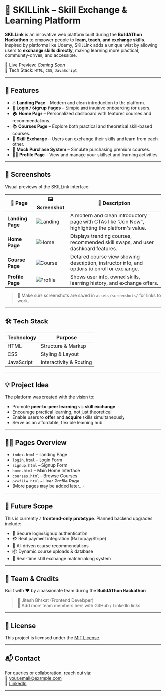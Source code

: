 # 🚀 SKILLink – Skill Exchange & Learning Platform

**SKILLink** is an innovative web platform built during the **BuildAThon Hackathon** to empower people to **learn, teach, and exchange skills**. Inspired by platforms like Udemy, SKILLink adds a unique twist by allowing users to **exchange skills directly**, making learning more practical, community-driven, and accessible.

🔗 Live Preview: _Coming Soon_  
🎯 Tech Stack: `HTML`, `CSS`, `JavaScript`

---

## 🌟 Features

- 🔥 **Landing Page** – Modern and clean introduction to the platform.
- 👤 **Login / Signup Pages** – Simple and intuitive onboarding for users.
- 🏠 **Home Page** – Personalized dashboard with featured courses and recommendations.
- 📚 **Courses Page** – Explore both practical and theoretical skill-based courses.
- 💼 **Skill Exchange** – Users can exchange their skills and learn from each other.
- 🛒 **Mock Purchase System** – Simulate purchasing premium courses.
- 🙋‍♂️ **Profile Page** – View and manage your skillset and learning activities.

---

## 📸 Screenshots

Visual previews of the SKILLink interface:

| 🔸 Page | 🖼️ Screenshot | 📄 Description |
|--------|---------------|----------------|
| **Landing Page** | ![Landing](assets/screenshots/landing-page.png) | A modern and clean introductory page with CTAs like “Join Now”, highlighting the platform's value. |
| **Home Page** | ![Home](assets/screenshots/home-page.png) | Displays trending courses, recommended skill swaps, and user dashboard features. |
| **Course Page** | ![Course](assets/screenshots/course-page.png) | Detailed course view showing description, instructor info, and options to enroll or exchange. |
| **Profile Page** | ![Profile](assets/screenshots/profile-page.png) | Shows user info, owned skills, learning history, and exchange offers. |

> 📁 Make sure screenshots are saved in `assets/screenshots/` for links to work.

---

## 🛠️ Tech Stack

| Technology | Purpose                  |
|------------|--------------------------|
| HTML       | Structure & Markup       |
| CSS        | Styling & Layout         |
| JavaScript | Interactivity & Routing  |

---

## 💡 Project Idea

The platform was created with the vision to:
- Promote **peer-to-peer learning** via **skill exchange**
- Encourage practical learning, not just theoretical
- Enable users to **offer** and **acquire** skills simultaneously
- Serve as an affordable, flexible learning hub

---

## 👨‍💻 Pages Overview

- `index.html` – Landing Page  
- `login.html` – Login Form  
- `signup.html` – Signup Form  
- `home.html` – Main Home Interface  
- `courses.html` – Browse Courses  
- `profile.html` – User Profile Page  
- (More pages may be added later…)

---

## 🚧 Future Scope

This is currently a **frontend-only prototype**. Planned backend upgrades include:
- 🔐 Secure login/signup authentication
- 💳 Real payment integration (Razorpay/Stripe)
- 🧠 AI-driven course recommendations
- 📦 Dynamic course uploads & database
- 🔄 Real-time skill exchange matchmaking system

---

## 🤝 Team & Credits

Built with ❤️ by a passionate team during the **BuildAThon Hackathon**  
> 👤 Jitesh Bhakat (Frontend Developer)  
> 👥 Add more team members here with GitHub / LinkedIn links

---

## 📄 License

This project is licensed under the [MIT License](LICENSE).

---

## 📬 Contact

For queries or collaboration, reach out via:  
📧 your.email@example.com  
🔗 [LinkedIn](https://linkedin.com/in/yourprofile)

---

